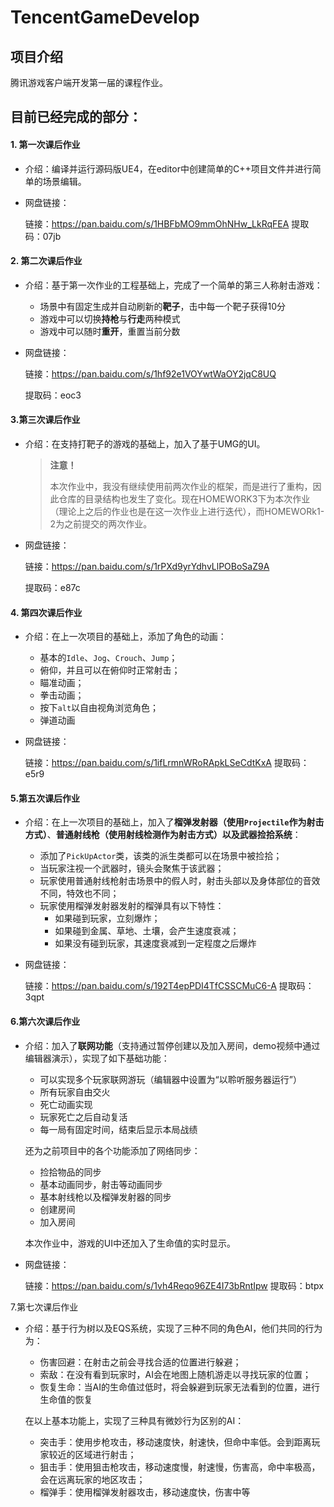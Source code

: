 # TencentGameDevelop
## 项目介绍

腾讯游戏客户端开发第一届的课程作业。

## 目前已经完成的部分：

#### 1. 第一次课后作业

- 介绍：编译并运行源码版UE4，在editor中创建简单的C++项目文件并进行简单的场景编辑。

- 网盘链接：

  链接：https://pan.baidu.com/s/1HBFbMO9mmOhNHw_LkRqFEA 
  提取码：07jb 



#### 2. 第二次课后作业

- 介绍：基于第一次作业的工程基础上，完成了一个简单的第三人称射击游戏：

  - 场景中有固定生成并自动刷新的**靶子**，击中每一个靶子获得10分
  - 游戏中可以切换**持枪**与**行走**两种模式
  - 游戏中可以随时**重开**，重置当前分数

- 网盘链接：

  链接：https://pan.baidu.com/s/1hf92e1VOYwtWaOY2jqC8UQ

  提取码：eoc3



#### 3.第三次课后作业

- 介绍：在支持打靶子的游戏的基础上，加入了基于UMG的UI。

  > **注意！**
  >
  > 本次作业中，我没有继续使用前两次作业的框架，而是进行了重构，因此仓库的目录结构也发生了变化。现在HOMEWORK3下为本次作业（理论上之后的作业也是在这一次作业上进行迭代），而HOMEWORk1-2为之前提交的两次作业。

- 网盘链接：

  链接：https://pan.baidu.com/s/1rPXd9yrYdhvLlPOBoSaZ9A

  提取码：e87c



#### 4. 第四次课后作业

- 介绍：在上一次项目的基础上，添加了角色的动画：

  - 基本的`Idle`、`Jog`、`Crouch`、`Jump`；
  - 俯仰，并且可以在俯仰时正常射击；
  - 瞄准动画；
  - 拳击动画；
  - 按下`alt`以自由视角浏览角色；
  - 弹道动画

- 网盘链接：

  链接：https://pan.baidu.com/s/1ifLrmnWRoRApkLSeCdtKxA 
  提取码：e5r9 



#### 5.第五次课后作业

- 介绍：在上一次项目的基础上，加入了**榴弹发射器（使用`Projectile`作为射击方式）**、**普通射线枪（使用射线检测作为射击方式）**以及**武器捡拾系统**：

  - 添加了`PickUpActor`类，该类的派生类都可以在场景中被捡拾；
  - 当玩家注视一个武器时，镜头会聚焦于该武器；
  - 玩家使用普通射线枪射击场景中的假人时，射击头部以及身体部位的音效不同，特效也不同；
  - 玩家使用榴弹发射器发射的榴弹具有以下特性：
    - 如果碰到玩家，立刻爆炸；
    - 如果碰到金属、草地、土壤，会产生速度衰减；
    - 如果没有碰到玩家，其速度衰减到一定程度之后爆炸

- 网盘链接：

  链接：https://pan.baidu.com/s/192T4epPDI4TfCSSCMuC6-A 
  提取码：3qpt 



#### 6.第六次课后作业

- 介绍：加入了**联网功能**（支持通过暂停创建以及加入房间，demo视频中通过编辑器演示），实现了如下基础功能：

  - 可以实现多个玩家联网游玩（编辑器中设置为“以聆听服务器运行”）
  - 所有玩家自由交火
  - 死亡动画实现
  - 玩家死亡之后自动复活
  - 每一局有固定时间，结束后显示本局战绩

  还为之前项目中的各个功能添加了网络同步：

  - 捡拾物品的同步
  - 基本动画同步，射击等动画同步
  - 基本射线枪以及榴弹发射器的同步
  - 创建房间
  - 加入房间

  本次作业中，游戏的UI中还加入了生命值的实时显示。

- 网盘链接：

  链接：https://pan.baidu.com/s/1vh4Reqo96ZE4I73bRntIpw 
  提取码：btpx 
  



7.第七次课后作业

- 介绍：基于行为树以及EQS系统，实现了三种不同的角色AI，他们共同的行为为：

  - 伤害回避：在射击之前会寻找合适的位置进行躲避；
  - 索敌：在没有看到玩家时，AI会在地图上随机游走以寻找玩家的位置；
  - 恢复生命：当AI的生命值过低时，将会躲避到玩家无法看到的位置，进行生命值的恢复

  在以上基本功能上，实现了三种具有微妙行为区别的AI：

  - 突击手：使用步枪攻击，移动速度快，射速快，但命中率低。会到距离玩家较近的区域进行射击；
  - 狙击手：使用狙击枪攻击，移动速度慢，射速慢，伤害高，命中率极高，会在远离玩家的地区攻击；
  - 榴弹手：使用榴弹发射器攻击，移动速度快，伤害中等

